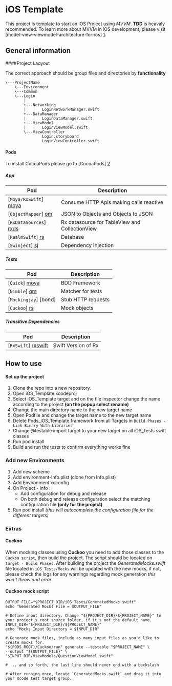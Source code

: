 # iOS Template

This project is template to start an iOS Project using *MVVM*. **TDD** is heavaly recommended. To learn more about MVVM in iOS development, please visit [model-view-viewmodel-architecture-for-ios] [1].

## General information

####Project Laoyout

The correct approach should be group files and directories by **functionality**

```
\---ProjectName
	\---Environment
    \---Common
	\---Login
    	|
    	+---Networking
        |	|	LoginNetworkManager.swift
        +---DataManager
        |	|	LoginDataManager.swift
        +---ViewModel
        |	|	LoginViewModel.swift
        \---ViewController
        		Login.storyboard
        		LoginViewController.swift
```



#### Pods

To install CocoaPods please go to [CocoaPods] [2]

##### App

 Pod								| Description								
------------------------------------|------------------------------------------- 
 [`Moya/RxSwift`] [moya]		| Consume HTTP Apis making calls reactive	
 [`ObjectMapper`] [om]				| JSON to Objects and Objects to JSON		
 [`RxDataSources`] [rxds]					| Rx datasource for TableView and CollectionView
 [`RealmSwift`] [rs]				| Database
 [`Swinject`] [sj]					| Dependency Injection
 
 
##### Tests

 Pod								| Description								
------------------------------------|------------------------------------------- 
 [`Quick`] [moya]					| BDD Framework	
 [`Nimble`] [om]					| Matcher for tests		
 [`Mockingjay`] [bond]				| Stub HTTP requests
 [`Cuckoo`] [rs]					| Mock objects



##### Transitive Dependencies

 Pod								| Description								
------------------------------------|------------------------------------------- 
 [`RxSwift`] [rxswift]					| Swift Version of Rx
 

## How to use

#### Set up the project

 1. Clone the repo into a new repository.
 2. Open iOS_Template.xcodeproj
 3. Select iOS_Template target and on the file inspector change the name according to the project **(on the popup select rename)**
 4. Change the main directory name to the new target name
 5. Open Podfile and change the target name to the new target name
 6. Delete Pods\_iOS\_Template.framework from all Targets in `Build Phases - Link Binary With Libraries`
 7. Change @testable import target to your new target on all iOS_Tests swift classes
 8. Run pod install
 9. Build and run the tests to confirm everything works fine
 


### Add new Environments

 1. Add new scheme
 2. Add environment-Info.plist (clone from Info.plist)
 3. Add Environment.xcconfig
 4. On Project - Info :
 	- Add configuration for debug and release
    - On both debug and release configuration select the matching configuration file **(only for the project)**
 5. Run pod install *(this will autocomplete the configuration file for the different targets)*


### Extras

#### Cuckoo

When mocking classes using **Cuckoo** you need to add those classes to the `Cuckoo script`, then build the project. The script should be located on `target - Build Phases`. After building the project the _GeneratedMocks.swift_ file located in `iOS_Tests/Mocks` will be updated with the new mocks, if not, please check the logs for any warnings regarding mock generation *this won't throw and error*

#### Cuckoo mock script

```
OUTPUT_FILE="$PROJECT_DIR/iOS_Tests/GeneratedMocks.swift"
echo "Generated Mocks File = $OUTPUT_FILE"

# Define input directory. Change "${PROJECT_DIR}/${PROJECT_NAME}" to your project's root source folder, if it's not the default name.
INPUT_DIR="${PROJECT_DIR}/${PROJECT_NAME}"
echo "Mocks Input Directory = $INPUT_DIR"

# Generate mock files, include as many input files as you'd like to create mocks for.
"${PODS_ROOT}/Cuckoo/run" generate --testable "$PROJECT_NAME" \
--output "${OUTPUT_FILE}" \
"$INPUT_DIR/ViewModels/QuestionViewModel.swift"

# ... and so forth, the last line should never end with a backslash

# After running once, locate `GeneratedMocks.swift` and drag it into your Xcode test target group.

```
 





[1]: https://medium.com/flawless-app-stories/how-to-use-a-model-view-viewmodel-architecture-for-ios-46963c67be1b 

[2]: https://guides.cocoapods.org/using/getting-started.html

[moya]: https://github.com/Moya/Moya
[om]: https://github.com/tristanhimmelman/ObjectMapper
[rxds]: https://github.com/DeclarativeHub/Bond
[rs]: https://realm.io/docs/swift/latest/
[sj]: https://github.com/Swinject/Swinject
[quick]: https://github.com/Quick/Quick
[NImble]: https://github.com/Quick/Nimble
[Mockinjay]: https://github.com/kylef/Mockingjay
[Cuckoo]: https://github.com/Brightify/Cuckoo
[rxswift]: https://github.com/ReactiveX/RxSwift

